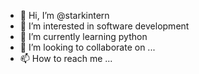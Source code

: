 - 👋 Hi, I’m @starkintern
- 👀 I’m interested in software development
- 🌱 I’m currently learning python
- 💞️ I’m looking to collaborate on ...
- 📫 How to reach me ...

<!---
starkintern/starkintern is a ✨ special ✨ repository because its `README.md` (this file) appears on your GitHub profile.
You can click the Preview link to take a look at your changes.
--->

